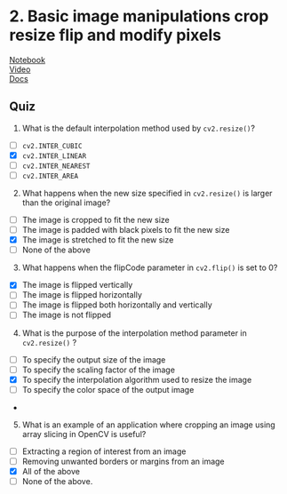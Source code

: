 # 2. Basic image manipulations crop resize flip and modify pixels
[Notebook](https://colab.research.google.com/drive/1Y1aAZhv-IjoyBd2BQH3kN67N6hLEgIQH)<br>
[Video](https://www.youtube.com/watch?v=3a5aDPxflFU)<br>
[Docs](https://docs.opencv.org/4.5.0/da/d54/group__imgproc__transform.html#ga5bb5a1fea74ea38e1a5445ca803ff121)

## Quiz
1. What is the default interpolation method used by `cv2.resize()`?
- [ ] `cv2.INTER_CUBIC`
- [x] `cv2.INTER_LINEAR`
- [ ] `cv2.INTER_NEAREST`
- [ ] `cv2.INTER_AREA`

2. What happens when the new size specified in `cv2.resize()` is larger than the original image?
- [ ] The image is cropped to fit the new size
- [ ] The image is padded with black pixels to fit the new size
- [x] The image is stretched to fit the new size
- [ ] None of the above

3. What happens when the flipCode parameter in `cv2.flip()` is set to 0?
- [x] The image is flipped vertically
- [ ] The image is flipped horizontally
- [ ] The image is flipped both horizontally and vertically
- [ ] The image is not flipped 
4. What is the purpose of the interpolation method parameter in `cv2.resize()` ?
- [ ] To specify the output size of the image
- [ ] To specify the scaling factor of the image
- [x] To specify the interpolation algorithm used to resize the image
- [ ] To specify the color space of the output image
- 
5. What is an example of an application where cropping an image using array slicing in OpenCV is useful?
- [ ] Extracting a region of interest from an image
- [ ] Removing unwanted borders or margins from an image
- [x] All of the above
- [ ] None of the above. 
